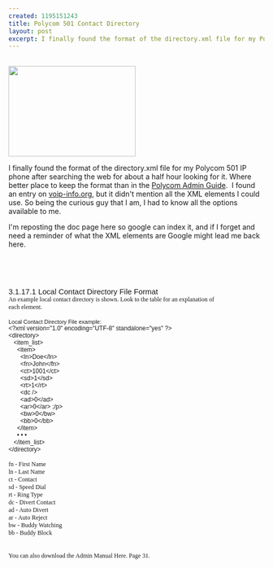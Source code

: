 ```yaml
--- 
created: 1195151243
title: Polycom 501 Contact Directory
layout: post
excerpt: I finally found the format of the directory.xml file for my Polycom 501 IP phone after searching the web for about a half hour looking for it.  Where better place to keep the format than in the <a href="/files/PolycomAdminGuide167.pdf">Polycom Admin Guide</a>.  I found an entry on <a href="http://www.voip-info.org/wiki/index.php?page=Polycom+Soundpoint+IP+501">voip-info.org</a>, but it didn't mention all the XML elements I could use.  So being the curious guy that I am, I had to know all the options available to me.
---
```

<br />
<img class="float-left" src="/files/d_209.jpg" width="250" height="178" />
<p>
I finally found the format of the directory.xml file for my Polycom 501 IP phone after searching the web for about a half hour looking for it.  Where better place to keep the format than in the <a href="/files/PolycomAdminGuide167.pdf">Polycom Admin Guide</a>.  I found an entry on <a href="http://www.voip-info.org/wiki/index.php?page=Polycom+Soundpoint+IP+501">voip-info.org</a>, but it didn't mention all the XML elements I could use.  So being the curious guy that I am, I had to know all the options available to me.
</p>
<p>
I'm reposting the doc page here so google can index it, and if I forget and need a reminder of what the XML elements are Google might lead me back here.
</p>
<p>
 <!--break-->
</p>
<p>
 
</p>
<p style="font: normal normal normal 15px/normal Helvetica; margin: 0px">
3.1.17.1  Local Contact Directory File Format<span style="font: normal normal normal 12px/normal Helvetica"> </span>
</p>
<p style="font: normal normal normal 12px/normal Times; margin: 0px">
An example local contact directory is shown.  Look to the table for an explanation of 
</p>
<p style="font: normal normal normal 12px/normal Times; margin: 0px">
each element.<span style="font: normal normal normal 12px/normal Helvetica"> </span>
</p>
<p style="font: normal normal normal 12px/normal Times; margin: 0px">
 
</p>
<p style="font: normal normal normal 11px/normal Helvetica; margin: 0px">
Local Contact Directory File example:<span style="font: normal normal normal 12px/normal Helvetica"> </span>
</p>
<p style="font: normal normal normal 12px/normal Helvetica; margin: 0px">
&lt;?xml version=&quot;1.0&quot; encoding=&quot;UTF-8&quot; standalone=&quot;yes&quot; ?&gt;  
</p>
<p style="font: normal normal normal 12px/normal Helvetica; margin: 0px">
&lt;directory&gt; 
</p>
<p style="font: normal normal normal 12px/normal Helvetica; margin: 0px">
      &lt;item_list&gt; 
</p>
<p style="font: normal normal normal 12px/normal Helvetica; margin: 0px">
          &lt;item&gt; 
</p>
<p style="font: normal normal normal 12px/normal Helvetica; margin: 0px">
              &lt;ln&gt;Doe&lt;/ln&gt;  
</p>
<p style="font: normal normal normal 12px/normal Helvetica; margin: 0px">
              &lt;fn&gt;John&lt;/fn&gt;  
</p>
<p style="font: normal normal normal 12px/normal Helvetica; margin: 0px">
              &lt;ct&gt;1001&lt;/ct&gt;  
</p>
<p style="font: normal normal normal 12px/normal Helvetica; margin: 0px">
              &lt;sd&gt;1&lt;/sd&gt;  
</p>
<p style="font: normal normal normal 12px/normal Helvetica; margin: 0px">
              &lt;rt&gt;1&lt;/rt&gt;  
</p>
<p style="font: normal normal normal 12px/normal Helvetica; margin: 0px">
              &lt;dc /&gt;  
</p>
<p style="font: normal normal normal 12px/normal Helvetica; margin: 0px">
              &lt;ad&gt;0&lt;/ad&gt;  
</p>
<p style="font: normal normal normal 12px/normal Helvetica; margin: 0px">
              &lt;ar&gt;0&lt;/ar&gt;  ;/p&gt;
</p>
<p style="font: normal normal normal 12px/normal Helvetica; margin: 0px">
              &lt;bw&gt;0&lt;/bw&gt;  
</p>
<p style="font: normal normal normal 12px/normal Helvetica; margin: 0px">
              &lt;bb&gt;0&lt;/bb&gt;  
</p>
<p style="font: normal normal normal 12px/normal Helvetica; margin: 0px">
          &lt;/item&gt; 
</p>
<p style="font: normal normal normal 12px/normal Helvetica; margin: 0px">
          • • • 
</p>
<p style="font: normal normal normal 12px/normal Helvetica; margin: 0px">
      &lt;/item_list&gt; 
</p>
<p style="font: normal normal normal 12px/normal Helvetica; margin: 0px">
&lt;/directory&gt; 
</p>
<p style="font: normal normal normal 12px/normal Times; margin: 0px">
 
</p>
<p style="font: normal normal normal 12px/normal Times; margin: 0px">
fn - First Name
</p>
<p style="font: normal normal normal 12px/normal Times; margin: 0px">
ln - Last Name
</p>
<p style="font: normal normal normal 12px/normal Times; margin: 0px">
ct - Contact
</p>
<p style="font: normal normal normal 12px/normal Times; margin: 0px">
sd - Speed Dial
</p>
<p style="font: normal normal normal 12px/normal Times; margin: 0px">
rt - Ring Type
</p>
<p style="font: normal normal normal 12px/normal Times; margin: 0px">
dc - Divert Contact
</p>
<p style="font: normal normal normal 12px/normal Times; margin: 0px">
ad - Auto Divert
</p>
<p style="font: normal normal normal 12px/normal Times; margin: 0px">
ar - Auto Reject
</p>
<p style="font: normal normal normal 12px/normal Times; margin: 0px">
bw - Buddy Watching
</p>
<p style="font: normal normal normal 12px/normal Times; margin: 0px">
bb - Buddy Block
</p>
<p style="font: normal normal normal 12px/normal Times; margin: 0px">
 
</p>
<p style="font: normal normal normal 12px/normal Times; margin: 0px">
 
</p>
<p style="font: normal normal normal 12px/normal Times; margin: 0px">
You can also download the Admin Manual Here. Page 31.
</p>
<p>
 
</p>
